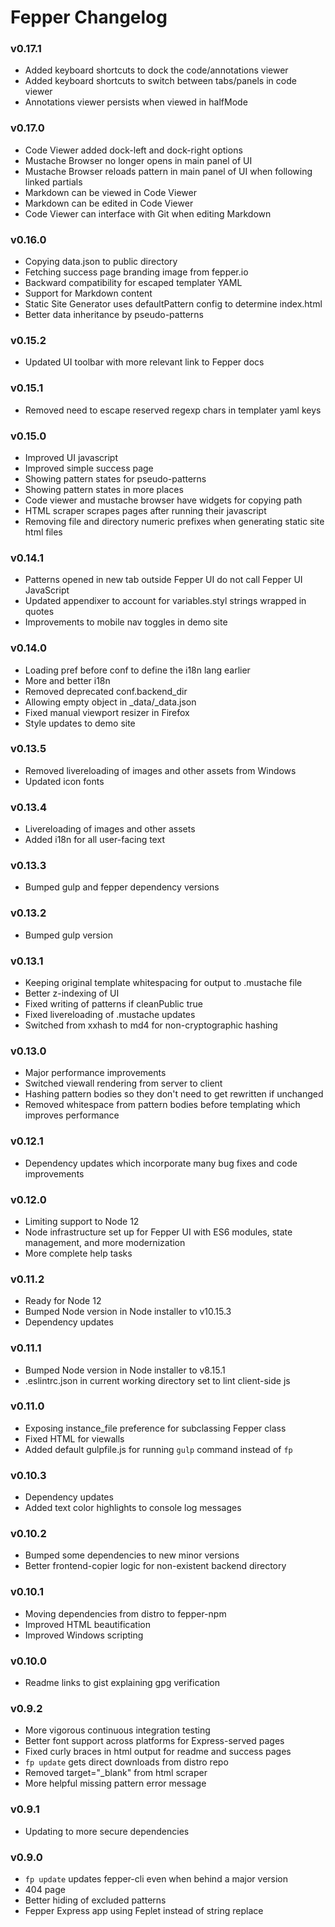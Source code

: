 # Fepper Changelog

### v0.17.1
* Added keyboard shortcuts to dock the code/annotations viewer
* Added keyboard shortcuts to switch between tabs/panels in code viewer
* Annotations viewer persists when viewed in halfMode

### v0.17.0
* Code Viewer added dock-left and dock-right options
* Mustache Browser no longer opens in main panel of UI
* Mustache Browser reloads pattern in main panel of UI when following linked partials
* Markdown can be viewed in Code Viewer
* Markdown can be edited in Code Viewer
* Code Viewer can interface with Git when editing Markdown

### v0.16.0
* Copying data.json to public directory
* Fetching success page branding image from fepper.io
* Backward compatibility for escaped templater YAML
* Support for Markdown content
* Static Site Generator uses defaultPattern config to determine index.html
* Better data inheritance by pseudo-patterns

### v0.15.2
* Updated UI toolbar with more relevant link to Fepper docs

### v0.15.1
* Removed need to escape reserved regexp chars in templater yaml keys

### v0.15.0
* Improved UI javascript
* Improved simple success page
* Showing pattern states for pseudo-patterns
* Showing pattern states in more places
* Code viewer and mustache browser have widgets for copying path
* HTML scraper scrapes pages after running their javascript
* Removing file and directory numeric prefixes when generating static site html files

### v0.14.1
* Patterns opened in new tab outside Fepper UI do not call Fepper UI JavaScript
* Updated appendixer to account for variables.styl strings wrapped in quotes
* Improvements to mobile nav toggles in demo site

### v0.14.0
* Loading pref before conf to define the i18n lang earlier
* More and better i18n
* Removed deprecated conf.backend\_dir
* Allowing empty object in \_data/\_data.json
* Fixed manual viewport resizer in Firefox
* Style updates to demo site

### v0.13.5
* Removed livereloading of images and other assets from Windows
* Updated icon fonts

### v0.13.4
* Livereloading of images and other assets
* Added i18n for all user-facing text

### v0.13.3
* Bumped gulp and fepper dependency versions

### v0.13.2
* Bumped gulp version

### v0.13.1
* Keeping original template whitespacing for output to .mustache file
* Better z-indexing of UI
* Fixed writing of patterns if cleanPublic true
* Fixed livereloading of .mustache updates
* Switched from xxhash to md4 for non-cryptographic hashing

### v0.13.0
* Major performance improvements
* Switched viewall rendering from server to client
* Hashing pattern bodies so they don't need to get rewritten if unchanged
* Removed whitespace from pattern bodies before templating which improves performance

### v0.12.1
* Dependency updates which incorporate many bug fixes and code improvements

### v0.12.0
* Limiting support to Node 12
* Node infrastructure set up for Fepper UI with ES6 modules, state management, and more modernization
* More complete help tasks

### v0.11.2
* Ready for Node 12
* Bumped Node version in Node installer to v10.15.3
* Dependency updates

### v0.11.1
* Bumped Node version in Node installer to v8.15.1
* .eslintrc.json in current working directory set to lint client-side js

### v0.11.0
* Exposing instance\_file preference for subclassing Fepper class
* Fixed HTML for viewalls
* Added default gulpfile.js for running `gulp` command instead of `fp`

### v0.10.3
* Dependency updates
* Added text color highlights to console log messages

### v0.10.2
* Bumped some dependencies to new minor versions
* Better frontend-copier logic for non-existent backend directory

### v0.10.1
* Moving dependencies from distro to fepper-npm
* Improved HTML beautification
* Improved Windows scripting

### v0.10.0
* Readme links to gist explaining gpg verification

### v0.9.2
* More vigorous continuous integration testing
* Better font support across platforms for Express-served pages
* Fixed curly braces in html output for readme and success pages
* `fp update` gets direct downloads from distro repo
* Removed target="\_blank" from html scraper
* More helpful missing pattern error message

### v0.9.1
* Updating to more secure dependencies

### v0.9.0
* `fp update` updates fepper-cli even when behind a major version
* 404 page
* Better hiding of excluded patterns
* Fepper Express app using Feplet instead of string replace
